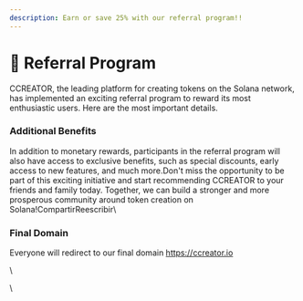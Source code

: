 ```yaml
---
description: Earn or save 25% with our referral program!!
---
```


# 👔 Referral Program

CCREATOR, the leading platform for creating tokens on the Solana network, has implemented an exciting referral program to reward its most enthusiastic users. Here are the most important details.

### Additional Benefits

In addition to monetary rewards, participants in the referral program will also have access to exclusive benefits, such as special discounts, early access to new features, and much more.Don't miss the opportunity to be part of this exciting initiative and start recommending CCREATOR to your friends and family today. Together, we can build a stronger and more prosperous community around token creation on Solana!CompartirReescribir\


### Final Domain

Everyone will redirect to our final domain https://ccreator.io



\




\
